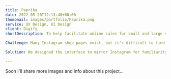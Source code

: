 ```yaml
---
title: Paprika
date: 2022-05-20T12:13:40+00:00
thumbnail: images/portfolio/Paprika.png
service: UX Design, UI Design
client: Digify
shortDescription: To help facilitate online sales for small and large sellers per Digify's goals, we designed a new tool called "Paprika" to address a major challenge faced by some in this community. These sellers have Instagram store pages but are dissatisfied with sales or feel their products lack visibility. Paprika is a web app that aggregates Instagram posts from registered store pages to increase their reach.

Challenge: Many Instagram shop pages exist, but it's difficult to find specific products or compare prices across them. The aim was to consolidate these pages onto one easy-to-use platform.

Solution: We designed the interface to mirror Instagram for familiarity. However, changes were needed to enable easier product search, price visibility, and seller contact. This resulted in a search-based platform that makes key information and actions more accessible.

---
```

Soon I'll share more images and info about this project...